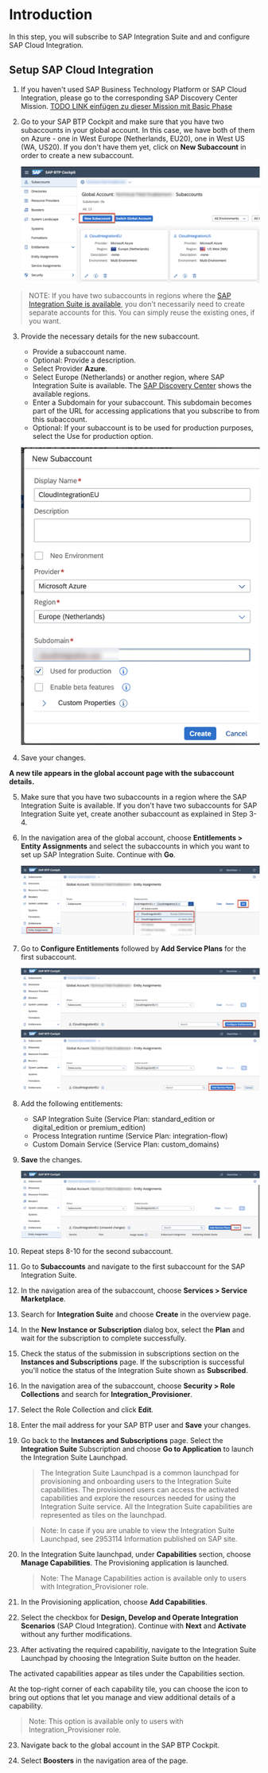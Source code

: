 # Introduction

In this step, you will subscribe to SAP Integration Suite and and configure SAP Cloud Integration. 

## Setup SAP Cloud Integration 

1. If you haven't used SAP Business Technology Platform or SAP Cloud Integration, please go to the corresponding SAP Discovery Center Mission. [TODO LINK einfügen zu dieser Mission mit Basic Phase](google.com)

2. Go to your SAP BTP Cockpit and make sure that you have two subaccounts in your global account. In this case, we have both of them on Azure - one in West Europe (Netherlands, EU20), one in West US (WA, US20). If you don't have them yet, click on **New Subaccount** in order to create a new subaccount. 

    ![New subaccount](./images/01.png)

> NOTE: If you have two subaccounts in regions where the [SAP Integration Suite is available](https://discovery-center.cloud.sap/serviceCatalog/integration-suite?region=all&tab=service_plan), you don't necessarily need to create separate accounts for this. You can simply reuse the existing ones, if you want.

3. Provide the necessary details for the new subaccount. 

   - Provide a subaccount name. 
   - Optional: Provide a description. 
   - Select Provider **Azure**. 
   - Select Europe (Netherlands) or another region, where SAP Integration Suite is available. The [SAP Discovery Center](https://discovery-center.cloud.sap/serviceCatalog/integration-suite?region=all&tab=service_plan) shows the available regions.  
   - Enter a Subdomain for your subaccount. This subdomain becomes part of the URL for accessing applications that you subscribe to from this subaccount.
   - Optional: If your subaccount is to be used for production purposes, select the Use for production option.

    ![Subaccount details](./images/02.png)

4. Save your changes. 

**A new tile appears in the global account page with the subaccount details.**

5. Make sure that you have two subaccounts in a region where the SAP Integration Suite is available. If you don't have two subaccounts for SAP Integration Suite yet, create another subaccount as explained in Step 3-4. 

5. In the navigation area of the global account, choose **Entitlements > Entity Assignments** and select the subaccounts in which you want to set up SAP Integration Suite. Continue with **Go**. 

    ![Entity Assignment filter](./images/03.png)  

6. Go to **Configure Entitlements** followed by **Add Service Plans** for the first subaccount. 

    ![Configure Entitlements](./images/04.png)  
    ![Add Service Plans](./images/05.png)  

7. Add the following entitlements: 

    - SAP Integration Suite (Service Plan: standard_edition or digital_edition or premium_edition)
    - Process Integration runtime (Service Plan: integration-flow)
    - Custom Domain Service (Service Plan: custom_domains)

8.  **Save** the changes. 

    ![Save Entitlement Assignments](./images/06.png)  



9.  Repeat steps 8-10 for the second subaccount. 



10. Go to **Subaccounts** and navigate to the first subaccount for the SAP Integration Suite. 

11. In the navigation area of the subaccount, choose **Services > Service Marketplace**.
   
12. Search for **Integration Suite** and choose **Create** in the overview page.
    
13. In the **New Instance or Subscription** dialog box, select the **Plan** and wait for the subscription to complete successfully.
    
14. Check the status of the submission in subscriptions section on the **Instances and Subscriptions** page. If the subscription is successful you'll notice the status of the Integration Suite shown as **Subscribed**.

15. In the navigation area of the subaccount, choose **Security > Role Collections** and search for **Integration_Provisioner**. 

16. Select the Role Collection and click **Edit**. 
    
17. Enter the mail address for your SAP BTP user and **Save** your changes. 

18. Go back to the **Instances and Subscriptions** page. Select the **Integration Suite** Subscription and choose **Go to Application** to launch the Integration Suite Launchpad. 

    >The Integration Suite Launchpad is a common launchpad for provisioning and onboarding users to the Integration Suite capabilities. The provisioned users can access the activated capabilities and explore the resources needed for using the Integration Suite service. All the Integration Suite capabilities are represented as tiles on the launchpad.

    >Note: In case if you are unable to view the Integration Suite Launchpad, see 2953114 Information published on SAP site.

19. In the Integration Suite launchpad, under **Capabilities** section, choose **Manage Capabilities**. The Provisioning application is launched.

    > Note: The Manage Capabilities action is available only to users with Integration_Provisioner role.

20.  In the Provisioning application, choose **Add Capabilities**. 


21. Select the checkbox for **Design, Develop and Operate Integration Scenarios** (SAP Cloud Integration). Continue with **Next** and **Activate** without any further modifications. 
    
22. After activating the required capabilitiy, navigate to the Integration Suite Launchpad by choosing the Integration Suite button on the header.
    
The activated capabilities appear as tiles under the Capabilities section.

At the top-right corner of each capability tile, you can choose the icon to bring out options that let you manage and view additional details of a capability.

> Note: This option is available only to users with Integration_Provisioner role.

23.  Navigate back to the global account in the SAP BTP Cockpit. 

24. Select **Boosters** in the navigation area of the page. 


    






